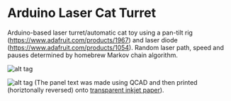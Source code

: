 Arduino Laser Cat Turret
========================

Arduino-based laser turret/automatic cat toy using a pan-tilt
rig (https://www.adafruit.com/products/1967) and laser diode
(https://www.adafruit.com/products/1054). Random laser path, speed
and pauses determined by homebrew Markov chain algorithm.

![alt tag](https://raw.githubusercontent.com/stuthedew/Arduino-Laser-Cat-Turret/master/Extra/Images/Laser4.jpg)

![alt tag](https://raw.githubusercontent.com/stuthedew/Arduino-Laser-Cat-Turret/master/Extra/Images/Laser3.jpg)
(The panel text was made using QCAD and then printed (horiztonally reversed) onto [transparent inkjet paper](http://www.amazon.com/gp/product/B000XALNPI)). 
